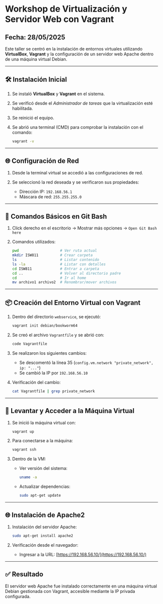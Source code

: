 # Workshop de Virtualización y Servidor Web con Vagrant

## Fecha: 28/05/2025

Este taller se centró en la instalación de entornos virtuales utilizando **VirtualBox**, **Vagrant** y la configuración de un servidor web Apache dentro de una máquina virtual Debian.

---

## 🛠️ Instalación Inicial

1. Se instaló **VirtualBox** y **Vagrant** en el sistema.
2. Se verificó desde el *Administrador de tareas* que la virtualización esté habilitada.
3. Se reinició el equipo.
4. Se abrió una terminal (CMD) para comprobar la instalación con el comando:

   ```bash
   vagrant -v
   ```

---

## 🌐 Configuración de Red

1. Desde la terminal virtual se accedió a las configuraciones de red.
2. Se seleccionó la red deseada y se verificaron sus propiedades:

   * Dirección IP: `192.168.56.1`
   * Máscara de red: `255.255.255.0`

---

## 🧽 Comandos Básicos en Git Bash

1. Click derecho en el escritorio → Mostrar más opciones → `Open Git Bash here`
2. Comandos utilizados:

   ```bash
   pwd                   # Ver ruta actual
   mkdir ISW811          # Crear carpeta
   ls                    # Listar contenido
   ls -la                # Listar con detalles
   cd ISW811             # Entrar a carpeta
   cd ..                 # Volver al directorio padre
   cd                    # Ir al home
   mv archivo1 archivo2  # Renombrar/mover archivos
   ```

---

## 📦 Creación del Entorno Virtual con Vagrant

1. Dentro del directorio `webservice`, se ejecutó:

   ```bash
   vagrant init debian/bookworm64
   ```
2. Se creó el archivo `Vagrantfile` y se abrió con:

   ```bash
   code Vagrantfile
   ```
3. Se realizaron los siguientes cambios:

   * Se descomentó la línea 35 (`config.vm.network "private_network", ip: "..."`)
   * Se cambió la IP por `192.168.56.10`
4. Verificación del cambio:

   ```bash
   cat Vagrantfile | grep private_network
   ```

---

## 🚀 Levantar y Acceder a la Máquina Virtual

1. Se inició la máquina virtual con:

   ```bash
   vagrant up
   ```
2. Para conectarse a la máquina:

   ```bash
   vagrant ssh
   ```
3. Dentro de la VM:

   * Ver versión del sistema:

     ```bash
     uname -a
     ```
   * Actualizar dependencias:

     ```bash
     sudo apt-get update
     ```

---

## 🌐 Instalación de Apache2

1. Instalación del servidor Apache:

   ```bash
   sudo apt-get install apache2
   ```
2. Verificación desde el navegador:

   * Ingresar a la URL: [https://192.168.56.10/](https://192.168.56.10/)

---

## ✅ Resultado

El servidor web Apache fue instalado correctamente en una máquina virtual Debian gestionada con Vagrant, accesible mediante la IP privada configurada.
